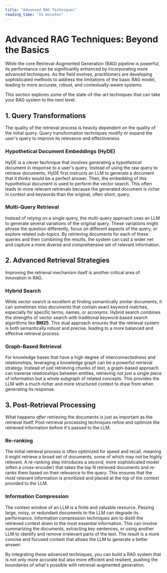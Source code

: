 ```yaml
---
title: "Advanced RAG Techniques"
reading_time: "15 minutes"
---
```


# Advanced RAG Techniques: Beyond the Basics

While the core Retrieval-Augmented Generation (RAG) pipeline is powerful, its performance can be significantly enhanced by incorporating more advanced techniques. As the field evolves, practitioners are developing sophisticated methods to address the limitations of the basic RAG model, leading to more accurate, robust, and contextually-aware systems.

This section explores some of the state-of-the-art techniques that can take your RAG system to the next level.

## 1. Query Transformations

The quality of the retrieval process is heavily dependent on the quality of the initial query. Query transformation techniques modify or expand the user's query to improve its relevance and effectiveness.

### Hypothetical Document Embeddings (HyDE)

HyDE is a clever technique that involves generating a *hypothetical* document in response to a user's query. Instead of using the raw query to retrieve documents, HyDE first instructs an LLM to generate a document that it *thinks* would be a perfect answer. Then, the embedding of this hypothetical document is used to perform the vector search. This often leads to more relevant retrievals because the generated document is richer in context and keywords than the original, often short, query.

### Multi-Query Retrieval

Instead of relying on a single query, the multi-query approach uses an LLM to generate several variations of the original query. These variations might phrase the question differently, focus on different aspects of the query, or explore related sub-topics. By retrieving documents for each of these queries and then combining the results, the system can cast a wider net and capture a more diverse and comprehensive set of relevant information.

## 2. Advanced Retrieval Strategies

Improving the retrieval mechanism itself is another critical area of innovation in RAG.

### Hybrid Search

While vector search is excellent at finding semantically similar documents, it can sometimes miss documents that contain exact keyword matches, especially for specific terms, names, or acronyms. Hybrid search combines the strengths of vector search with traditional keyword-based search algorithms like **BM25**. This dual approach ensures that the retrieval system is both semantically robust and precise, leading to a more balanced and effective retrieval process.

### Graph-Based Retrieval

For knowledge bases that have a high degree of interconnectedness and relationships, leveraging a knowledge graph can be a powerful retrieval strategy. Instead of just retrieving chunks of text, a graph-based approach can traverse relationships between entities, retrieving not just a single piece of information but a whole subgraph of related concepts. This provides the LLM with a much richer and more structured context to draw from when generating its response.

## 3. Post-Retrieval Processing

What happens *after* retrieving the documents is just as important as the retrieval itself. Post-retrieval processing techniques refine and optimize the retrieved information before it's passed to the LLM.

### Re-ranking

The initial retrieval process is often optimized for speed and recall, meaning it might retrieve a broad set of documents, some of which may not be highly relevant. A re-ranking step introduces a second, more sophisticated model (often a cross-encoder) that takes the top N retrieved documents and re-ranks them based on their relevance to the query. This ensures that the most relevant information is prioritized and placed at the top of the context provided to the LLM.

### Information Compression

The context window of an LLM is a finite and valuable resource. Passing large, noisy, or redundant documents to the LLM can degrade its performance. Information compression techniques aim to distill the retrieved context down to the most essential information. This can involve summarizing the documents, extracting key sentences, or using another LLM to identify and remove irrelevant parts of the text. The result is a more concise and focused context that allows the LLM to generate a better answer.

By integrating these advanced techniques, you can build a RAG system that is not only more accurate but also more efficient and resilient, pushing the boundaries of what's possible with retrieval-augmented generation.
